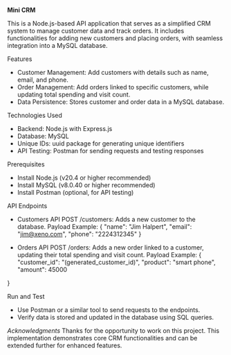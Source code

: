 **Mini CRM**

This is a Node.js-based API application that serves as a simplified CRM system to manage customer data and track orders. It includes functionalities for adding new customers and placing orders, with seamless integration into a MySQL database.

Features
- Customer Management: Add customers with details such as name, email, and phone.
- Order Management: Add orders linked to specific customers, while updating total spending and visit count.
- Data Persistence: Stores customer and order data in a MySQL database.
  
Technologies Used
- Backend: Node.js with Express.js
- Database: MySQL
- Unique IDs: uuid package for generating unique identifiers
- API Testing: Postman for sending requests and testing responses
  
Prerequisites
- Install Node.js (v20.4 or higher recommended)
- Install MySQL (v8.0.40 or higher recommended)
- Install Postman (optional, for API testing)

API Endpoints
- Customers API
POST /customers: Adds a new customer to the database.
Payload Example:
{
  "name": "Jim Halpert",
  "email": "jim@xeno.com",
  "phone": "2224312345"
}

- Orders API
POST /orders: Adds a new order linked to a customer, updating their total spending and visit count.
Payload Example:
{
    "customer_id": "(generated_customer_id)",
    "product": "smart phone",
    "amount": 45000

}

Run and Test
- Use Postman or a similar tool to send requests to the endpoints.
- Verify data is stored and updated in the database using SQL queries.
  
*Acknowledgments*
Thanks for the opportunity to work on this project. This implementation demonstrates core CRM functionalities and can be extended further for enhanced features.

